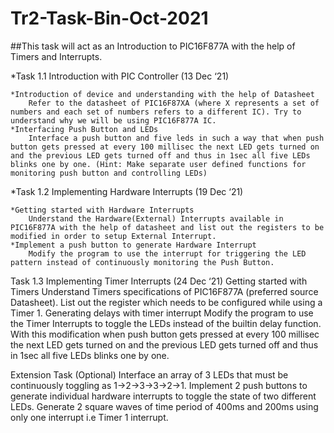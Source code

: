 # Tr2-Task-Bin-Oct-2021

##This task will act as an Introduction to PIC16F877A with the help of Timers and Interrupts. 

*Task 1.1 Introduction with PIC Controller (13 Dec ‘21)

	*Introduction of device and understanding with the help of Datasheet
 		Refer to the datasheet of PIC16F87XA (where X represents a set of numbers and each set of numbers refers to a different IC). Try to understand why we will be using PIC16F877A IC. 
	*Interfacing Push Button and LEDs
		Interface a push button and five leds in such a way that when push button gets pressed at every 100 millisec the next LED gets turned on and the previous LED gets turned off and thus in 1sec all five LEDs blinks one by one. (Hint: Make separate user defined functions for monitoring push button and controlling LEDs)

*Task 1.2 Implementing Hardware Interrupts (19 Dec ‘21)

	*Getting started with Hardware Interrupts 
		Understand the Hardware(External) Interrupts available in PIC16F877A with the help of datasheet and list out the registers to be modified in order to setup External Interrupt. 
	*Implement a push button to generate Hardware Interrupt
		Modify the program to use the interrupt for triggering the LED pattern instead of continuously monitoring the Push Button. 



Task 1.3 Implementing Timer Interrupts  (24 Dec ‘21)
Getting started with Timers
Understand Timers specifications of PIC16F877A (preferred source Datasheet). List out the register which needs to be configured while using a Timer 1. 
Generating delays with timer interrupt
Modify the program to use the Timer Interrupts to toggle the LEDs instead of the builtin delay function. With this modification when push button gets pressed at every 100 millisec the next LED gets turned on and the previous LED gets turned off and thus in 1sec all five LEDs blinks one by one.

Extension Task (Optional) 
Interface an array of 3 LEDs that must be continuously toggling as 
1→2→3→3→2→1. 
Implement 2 push buttons to generate individual hardware interrupts to toggle the state of two different LEDs.
Generate 2 square waves of time period of 400ms and 200ms using only one interrupt i.e Timer 1 interrupt.
